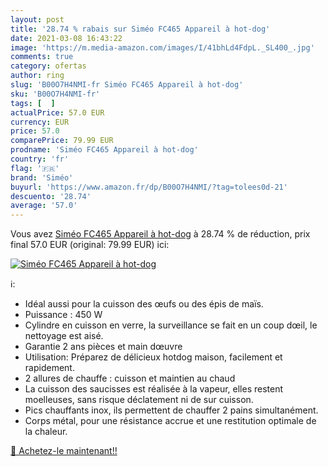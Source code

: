 ```yaml
---
layout: post
title: '28.74 % rabais sur Siméo FC465 Appareil à hot-dog'
date: 2021-03-08 16:43:22
image: 'https://m.media-amazon.com/images/I/41bhLd4FdpL._SL400_.jpg'
comments: true
category: ofertas
author: ring
slug: 'B00O7H4NMI-fr Siméo FC465 Appareil à hot-dog'
sku: 'B00O7H4NMI-fr'
tags: [  ]
actualPrice: 57.0 EUR
currency: EUR
price: 57.0
comparePrice: 79.99 EUR
prodname: 'Siméo FC465 Appareil à hot-dog'
country: 'fr'
flag: '🇫🇷'
brand: 'Siméo'
buyurl: 'https://www.amazon.fr/dp/B00O7H4NMI/?tag=tolees0d-21'
descuento: '28.74'
average: '57.0'
---
```


Vous avez [Siméo FC465 Appareil à hot-dog](https://www.amazon.fr/dp/B00O7H4NMI/?tag=tolees0d-21)  à  28.74 % de réduction, prix final  57.0 EUR (original: 79.99 EUR) ici:

[![Siméo FC465 Appareil à hot-dog](https://m.media-amazon.com/images/I/41bhLd4FdpL._SL400_.jpg)](https://www.amazon.fr/dp/B00O7H4NMI/?tag=tolees0d-21)

ℹ️:

- Idéal aussi pour la cuisson des œufs ou des épis de maïs.
- Puissance : 450 W
- Cylindre en cuisson en verre, la surveillance se fait en un coup dœil, le nettoyage est aisé.
- Garantie 2 ans pièces et main dœuvre
- Utilisation: Préparez de délicieux hotdog maison, facilement et rapidement.
- 2 allures de chauffe : cuisson et maintien au chaud
- La cuisson des saucisses est réalisée à la vapeur, elles restent moelleuses, sans risque déclatement ni de sur cuisson.
- Pics chauffants inox, ils permettent de chauffer 2 pains simultanément.
- Corps métal, pour une résistance accrue et une restitution optimale de la chaleur.

[🛒 Achetez-le maintenant!!](https://www.amazon.fr/dp/B00O7H4NMI/?tag=tolees0d-21)
